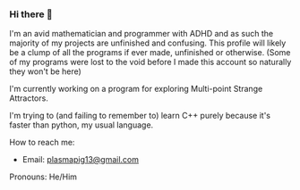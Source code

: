 ### Hi there 👋

I'm an avid mathematician and programmer with ADHD and as such the majority of my projects are unfinished and confusing.
This profile will likely be a clump of all the programs if ever made, unfinished or otherwise. (Some of my programs were lost to the void before I made this account so naturally they won't be here)

I'm currently working on a program for exploring Multi-point Strange Attractors. 

I'm trying to (and failing to remember to) learn C++ purely because it's faster than python, my usual language.

How to reach me: 
- Email: plasmapig13@gmail.com

Pronouns: He/Him

<!--
**PlasmaPig13/PlasmaPig13** is a ✨ _special_ ✨ repository because its `README.md` (this file) appears on your GitHub profile.

Here are some ideas to get you started:

- 👯 I’m looking to collaborate on ...
- 🤔 I’m looking for help with ...
- 💬 Ask me about ...
- ⚡ Fun fact: ...
-->
